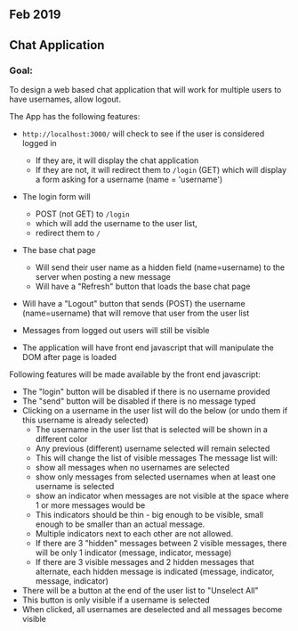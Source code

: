 ## Feb 2019

## Chat Application

### Goal:

To design a web based chat application that will work for multiple users to have usernames, allow logout.

The App has the following features:

* `http://localhost:3000/` will check to see if the user is considered logged in
    * If they are, it will display the chat application
    * If they are not, it will redirect them to `/login` (GET) which will display a form asking for a username (name = 'username')
* The login form will 
   * POST (not GET) to `/login`
   * which will add the username to the user list, 
   * redirect them to `/`
* The base chat page
   * Will send their user name as a hidden field (name=username) to the server when posting a new message
   * Will have a "Refresh" button that loads the base chat page
* Will have a "Logout" button that sends (POST) the username (name=username) that will remove that user from the user list
* Messages from logged out users will still be visible


* The application will have front end javascript that will manipulate the DOM after page is loaded

Following features will be made available by the front end javascript:
- The "login" button will be disabled if there is no username provided
- The "send" button will be disabled if there is no message typed
- Clicking on a username in the user list will do the below (or undo them if this username is already selected)
  * The username in the user list that is selected will be shown in a different color
  * Any previous (different) username selected will remain selected
  * This will change the list of visible messages 
  The message list will:
  * show all messages when no usernames are selected
  * show only messages from selected usernames when at least one username is selected
  * show an indicator when messages are not visible at the space where 1 or more messages would be
  * This indicators should be thin - big enough to be visible, small enough to be smaller than an actual message.
  * Multiple indicators next to each other are not allowed.
  * If there are 3 "hidden" messages between 2 visible messages, there will be only 1 indicator (message, indicator, message)
  * If there are 3 visible messages and 2 hidden messages that alternate, each hidden message is indicated (message, indicator, message, indicator)
- There will be a button at the end of the user list to "Unselect All"
- This button is only visible if a username is selected
- When clicked, all usernames are deselected and all messages become visible



